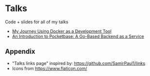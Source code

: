 # Talks

Code + slides for all of my talks

- [My Journey Using Docker as a Development Tool](https://docker-as-a-dev-tool.haseebmajid.dev)
- [An Introduction to Pocketbase:  A Go-Based Backend as a Service](https://an-intro-to-pocketbase.haseebmajid.dev)

## Appendix

- "Talks links page" inspired by: https://github.com/SamirPaul1/links
- Icons from https://www.flaticon.com/